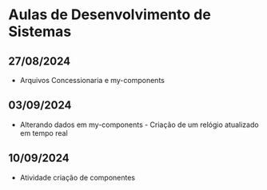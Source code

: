# Aulas de Desenvolvimento de Sistemas 

## 27/08/2024
- Arquivos Concessionaria e my-components

## 03/09/2024
- Alterando dados em my-components - Criação de um relógio atualizado em tempo real 

## 10/09/2024
- Atividade criação de componentes